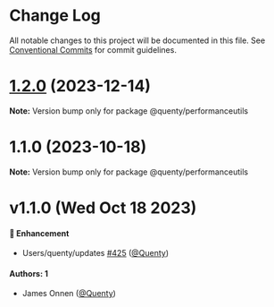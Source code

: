# Change Log

All notable changes to this project will be documented in this file.
See [Conventional Commits](https://conventionalcommits.org) for commit guidelines.

# [1.2.0](https://github.com/Quenty/NevermoreEngine/compare/@quenty/performanceutils@1.1.0...@quenty/performanceutils@1.2.0) (2023-12-14)

**Note:** Version bump only for package @quenty/performanceutils





# 1.1.0 (2023-10-18)

**Note:** Version bump only for package @quenty/performanceutils





# v1.1.0 (Wed Oct 18 2023)

#### 🚀 Enhancement

- Users/quenty/updates [#425](https://github.com/Quenty/NevermoreEngine/pull/425) ([@Quenty](https://github.com/Quenty))

#### Authors: 1

- James Onnen ([@Quenty](https://github.com/Quenty))
